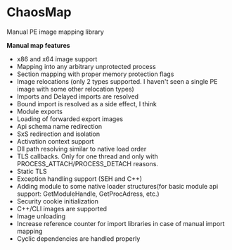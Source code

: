 # ChaosMap
Manual PE image mapping library

**Manual map features**
 - x86 and x64 image support
 - Mapping into any arbitrary unprotected process
 - Section mapping with proper memory protection flags
 - Image relocations (only 2 types supported. I haven't seen a single PE image with some other relocation types)
 - Imports and Delayed imports are resolved
 - Bound import is resolved as a side effect, I think
 - Module exports
 - Loading of forwarded export images
 - Api schema name redirection
 - SxS redirection and isolation
 - Activation context support
 - Dll path resolving similar to native load order
 - TLS callbacks. Only for one thread and only with PROCESS_ATTACH/PROCESS_DETACH reasons.
 - Static TLS
 - Exception handling support (SEH and C++)
 - Adding module to some native loader structures(for basic module api support: GetModuleHandle, GetProcAdress, etc.)
 - Security cookie initialization
 - C++/CLI images are supported
 - Image unloading 
 - Increase reference counter for import libraries in case of manual import mapping
 - Cyclic dependencies are handled properly
